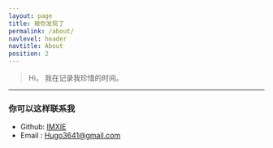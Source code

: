 ```yaml
---
layout: page
title: 被你发现了
permalink: /about/
navlevel: header
navtitle: About
position: 2
---
```


> Hi，
> 我在记录我珍惜的时间。

---


### 你可以这样联系我
- Github: [IMXIE](https://github.com/xcc3641)
- Email : [Hugo3641@gmail.com](mailto:Hogo3641@gmail.com)